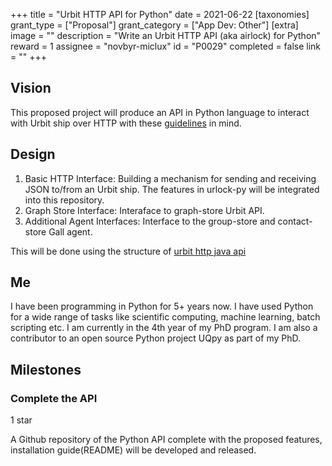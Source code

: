 +++
title = "Urbit HTTP API for Python"
date = 2021-06-22
[taxonomies]
grant_type = ["Proposal"]
grant_category = ["App Dev: Other"]
[extra]
image = ""
description = "Write an Urbit HTTP API (aka airlock) for Python"
reward = 1
assignee = "novbyr-miclux"
id = "P0029"
completed = false
link = ""
+++

## Vision

This proposed project will produce an API in Python language to interact with Urbit ship over HTTP with these [guidelines][airlock_requirements_link] in mind.

[airlock_requirements_link]: https://docs.google.com/document/d/1no5oos_NE8LrUWz7iG9SKZMTIzruZVevZQ75nD5OHmI/edit

## Design

1. Basic HTTP Interface: Building a mechanism for sending and receiving JSON to/from an Urbit ship. The features in urlock-py will be integrated into this repository.
2. Graph Store Interface: Interaface to graph-store Urbit API.
3. Additional Agent Interfaces: Interface to the group-store and contact-store Gall agent. 

This will be done using the structure of [urbit http java api][urbit_http_api_java_link]

[urbit_http_api_java_link]: https://github.com/ynx0/airlock

## Me 

I have been programming in Python for 5+ years now. I have used Python for a wide range of tasks like scientific computing, machine learning, batch scripting etc. I am currently in the 4th year of my PhD program. I am also a contributor to an open source Python project UQpy as part of my PhD.


## Milestones

### Complete the API 
1 star

A Github repository of the Python API complete with the proposed features, installation guide(README) will be developed and released.

    
